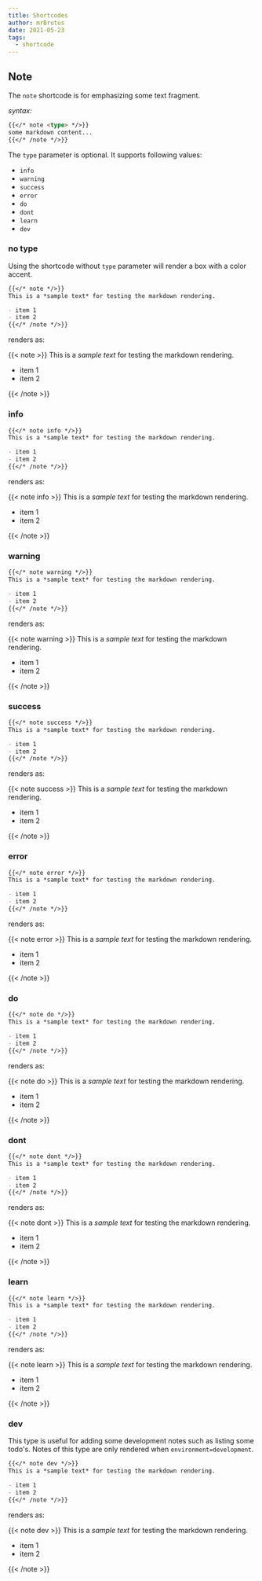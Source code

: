 ```yaml
---
title: Shortcodes
author: mrBrutus
date: 2021-05-23
tags:
  - shortcode
---
```


## Note

The `note` shortcode is for emphasizing some text fragment.

*syntax:*

```md
{{</* note <type> */>}}
some markdown content...
{{</* /note */>}}
```

The `type` parameter is optional. It supports following values:

- `info`
- `warning`
- `success`
- `error`
- `do`
- `dont`
- `learn`
- `dev`

### no type

Using the shortcode without `type` parameter will render a box with a color accent.

```md
{{</* note */>}}
This is a *sample text* for testing the markdown rendering.

- item 1
- item 2
{{</* /note */>}}
```

renders as:

{{< note >}}
This is a *sample text* for testing the markdown rendering.

- item 1
- item 2

{{< /note >}}

### info

```md
{{</* note info */>}}
This is a *sample text* for testing the markdown rendering.

- item 1
- item 2
{{</* /note */>}}
```

renders as:

{{< note info >}}
This is a *sample text* for testing the markdown rendering.

- item 1
- item 2

{{< /note >}}

### warning

```md
{{</* note warning */>}}
This is a *sample text* for testing the markdown rendering.

- item 1
- item 2
{{</* /note */>}}
```

renders as:

{{< note warning >}}
This is a *sample text* for testing the markdown rendering.

- item 1
- item 2

{{< /note >}}

### success

```md
{{</* note success */>}}
This is a *sample text* for testing the markdown rendering.

- item 1
- item 2
{{</* /note */>}}
```

renders as:

{{< note success >}}
This is a *sample text* for testing the markdown rendering.

- item 1
- item 2

{{< /note >}}

### error

```md
{{</* note error */>}}
This is a *sample text* for testing the markdown rendering.

- item 1
- item 2
{{</* /note */>}}
```

renders as:

{{< note error >}}
This is a *sample text* for testing the markdown rendering.

- item 1
- item 2

{{< /note >}}

### do

```md
{{</* note do */>}}
This is a *sample text* for testing the markdown rendering.

- item 1
- item 2
{{</* /note */>}}
```

renders as:

{{< note do >}}
This is a *sample text* for testing the markdown rendering.

- item 1
- item 2

{{< /note >}}

### dont

```md
{{</* note dont */>}}
This is a *sample text* for testing the markdown rendering.

- item 1
- item 2
{{</* /note */>}}
```

renders as:

{{< note dont >}}
This is a *sample text* for testing the markdown rendering.

- item 1
- item 2

{{< /note >}}

### learn

```md
{{</* note learn */>}}
This is a *sample text* for testing the markdown rendering.

- item 1
- item 2
{{</* /note */>}}
```

renders as:

{{< note learn >}}
This is a *sample text* for testing the markdown rendering.

- item 1
- item 2

{{< /note >}}

### dev

This type is useful for adding some development notes such as listing some todo's.
Notes of this type are only rendered when `environment=development`.

```md
{{</* note dev */>}}
This is a *sample text* for testing the markdown rendering.

- item 1
- item 2
{{</* /note */>}}
```

renders as:

{{< note dev >}}
This is a *sample text* for testing the markdown rendering.

- item 1
- item 2

{{< /note >}}
